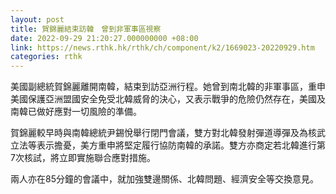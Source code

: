 ```yaml
---
layout: post
title: 賀錦麗結束訪韓　曾到非軍事區視察
date: 2022-09-29 21:20:27.000000000 +08:00
link: https://news.rthk.hk/rthk/ch/component/k2/1669023-20220929.htm
categories: rthk
---
```


美國副總統賀錦麗離開南韓，結束到訪亞洲行程。她曾到南北韓的非軍事區，重申美國保護亞洲盟國安全免受北韓威脅的決心，又表示戰爭的危險仍然存在，美國及南韓已做好應對一切風險的準備。

賀錦麗較早時與南韓總統尹錫悅舉行閉門會議，雙方對北韓發射彈道導彈及為核武立法等表示擔憂，美方重申將堅定履行協防南韓的承諾。雙方亦商定若北韓進行第7次核試，將立即實施聯合應對措施。

兩人亦在85分鐘的會議中，就加強雙邊關係、北韓問題、經濟安全等交換意見。
